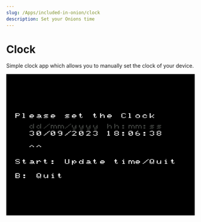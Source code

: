 ```yaml
---
slug: /Apps/included-in-onion/clock
description: Set your Onions time
---
```


# Clock


Simple clock app which allows you to manually set the clock of your device.

![](./res/clock.png)
